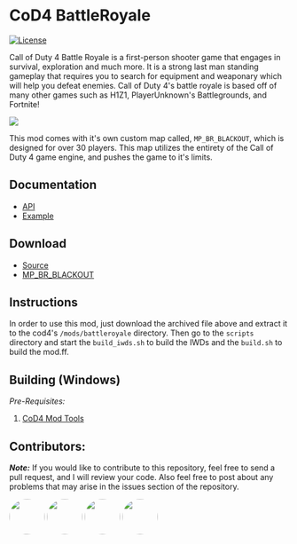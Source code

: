 # CoD4 BattleRoyale

[![License](https://img.shields.io/github/license/Iswenzz/CoD4-BattleRoyale?color=blue&logo=gitbook&logoColor=white)](https://github.com/Iswenzz/CoD4-BattleRoyale/blob/master/LICENSE)

Call of Duty 4 Battle Royale is a first-person shooter game that engages in survival, exploration and much more. It is a strong
last man standing gameplay that requires you to search for equipment and weaponary which will help you defeat enemies.
Call of Duty 4's battle royale is based off of many other games such as H1Z1, PlayerUnknown's Battlegrounds, and Fortnite!

![](https://i.imgur.com/RggYRvR.png)

This mod comes with it's own custom map called, ``MP_BR_BLACKOUT``, which is designed for over 30 players. This map utilizes the entirety of the Call of Duty 4 game engine, and pushes the game to it's limits.

## Documentation
* [API](https://github.com/Iswenzz/SR-Dev/blob/master/docs/battleroyale.md)
* [Example](https://github.com/Iswenzz/CoD4-Battleroyale/blob/master/maps/mp/mp_creek.gsc)

## Download
* [Source](https://github.com/Iswenzz/CoD4-Battleroyale/releases)
* [MP_BR_BLACKOUT](https://iswenzz.com:1337/fastdl/usermaps/mp_br_blackout/)

## Instructions
In order to use this mod, just download the archived file above and extract it to the cod4's ``/mods/battleroyale`` directory. Then go to the ``scripts`` directory and start the ``build_iwds.sh`` to build the IWDs and the ``build.sh`` to build the mod.ff.

## Building (Windows)
_Pre-Requisites:_
1. [CoD4 Mod Tools](https://www.moddb.com/games/call-of-duty-4-modern-warfare/downloads/mod-tools-sdk)

## Contributors:
***Note:*** If you would like to contribute to this repository, feel free to send a pull request, and I will review your code. Also feel free to post about any problems that may arise in the issues section of the repository.

<a href="https://github.com/SheepWizard"><img src="https://avatars3.githubusercontent.com/u/8878844?s=100&v=4" height=64 style="border-radius: 50%"></a>
<a href="https://github.com/DavidMRyan"><img src="https://avatars2.githubusercontent.com/u/39206040?s=460&v=4" height=64 style="border-radius: 50%"></a>
<a href="https://github.com/CoteArthur"><img src="https://avatars3.githubusercontent.com/u/57949230?s=460&u=290da1b139e2acc823bbc6db0fc5f95a411cd60a&v=4" height=64 style="border-radius: 50%"></a>
<a href="https://github.com/BraXi"><img src="https://avatars1.githubusercontent.com/u/6434152?s=460&u=875493cee09d81c6ecbf1190e7c2a9a878b0b9d8&v=4" height=64 style="border-radius: 50%"></a>
